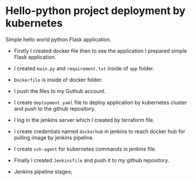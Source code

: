 # Hello-python project deployment by kubernetes

Simple hello world python Flask application.

- Firstly I created docker file then to see the application I prepared simple Flask application. 
- I created `main.py` and `requirement.txt` inside of `app` folder.
- `Dockerfile` is inside of docker folder. 
- I push the files to my Guthub account.

- I create `deployment.yaml` file to deploy application by kubernetes cluster and push to the github repository.

- I log in the jenkins server which I created by terraform file. 
- I create credentials named `dockerhub` in jenkins to reach docker hub for pulling image by jenkins pipeline.
- I create `ssh-agent` for kubernetes commands in jenkins file. 
- Finally I created `Jenkinsfile` and push it to my github repository.

- Jenkins pipeline stages;
